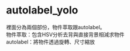 # autolabel_yolo
裡面分為兩個部份，物件萃取跟autolabel。<br>
物件萃取：包含HSV分析去背與直接背景相減求物件<br>
autolabel：將物件透過旋轉、尺寸縮放<br>
